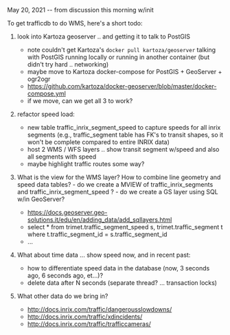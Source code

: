 May 20, 2021 -- from discussion this morning w/init

To get trafficdb to do WMS, here's a short todo:
  1. look into Kartoza geoserver .. and getting it to talk to PostGIS
     - note couldn't get Kartoza's `docker pull kartoza/geoserver` talking with PostGIS running locally or running in another container (but didn't try hard .. networking)
     - maybe move to Kartoza docker-compose for PostGIS + GeoServer + ogr2ogr
     - https://github.com/kartoza/docker-geoserver/blob/master/docker-compose.yml
     - if we move, can we get all 3 to work?
 
   1. refactor speed load:
      - new table traffic_inrix_segment_speed to capture speeds for all inrix segments (e.g., traffic_segment table has FK's to transit shapes, so it won't be complete compared to entire INRIX data)
      - host 2 WMS / WFS layers .. show transit segment w/speed and also all segments with speed
      - maybe highlight traffic routes some way?
   
   1. What is the view for the WMS layer?  How to combine line geometry and speed data tables?
     - do we create a MVIEW of traffic_inrix_segments and traffic_inrix_segment_speed ?
     - do we create a GS layer using SQL w/in GeoServer?
       - https://docs.geoserver.geo-solutions.it/edu/en/adding_data/add_sqllayers.html
       - select * from trimet.traffic_segment_speed s, trimet.traffic_segment t where t.traffic_segment_id = s.traffic_segment_id
       - ...
     
   1. What about time data ... show speed now, and in recent past:
      - how to differentiate speed data in the database (now, 3 seconds ago, 6 seconds ago, et...)?
      - delete data after N seconds (separate thread? ... transaction locks)
     
   1. What other data do we bring in?
      - http://docs.inrix.com/traffic/dangerousslowdowns/
      - http://docs.inrix.com/traffic/xdincidents/
      - http://docs.inrix.com/traffic/trafficcameras/
  
